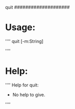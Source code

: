 quit
####################

Usage:
====================
''''
quit [-m:String] 

''''

Help:
====================
''''
Help for quit:
 - No help to give.

''''

